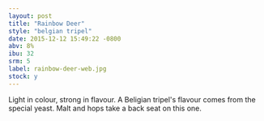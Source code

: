 ```yaml
---
layout: post
title: "Rainbow Deer"
style: "belgian tripel"
date: 2015-12-12 15:49:22 -0800
abv: 8%
ibu: 32
srm: 5
label: rainbow-deer-web.jpg
stock: y
---
```

Light in colour, strong in flavour.  A Beligian tripel's flavour comes from the special yeast.  Malt and hops take a back seat on this one.
